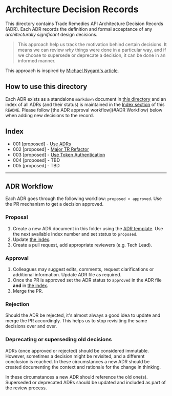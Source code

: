 # Architecture Decision Records

This directory contains Trade Remedies API Architecture Decision Records (ADR).
Each ADR records the definition and formal acceptance of any _architecturally
significant_ design decisions.

> This approach help us track the motivation behind certain decisions. It
> means we can review _why_ things were done in a particular way, and if
> we choose to supersede or deprecate a decision, it can be done in an
> informed manner.

This approach is inspired by
[Michael Nygard's article](http://thinkrelevance.com/blog/2011/11/15/documenting-architecture-decisions).

## How to use this directory

Each ADR exists as a standalone `markdown` document in
[this directory](https://github.com/uktrade/trade-remedies-api/adr) and an index
of all ADRs (and their status) is maintained in the [Index section](#Index)
of this `README`. Please follow [the ADR approval workflow](#ADR Workflow) below
when adding new decisions to the record.

## Index

* 001 [proposed] - [Use ADRs](adr-001-use-adrs.md)
* 002 [proposed] - [Major TR Refactor](adr-002-major-tr-refactor.md)
* 003 [proposed] - [Use Token Authentication](adr-003-use-token-auth.md)
* 004 [proposed] - TBD
* 005 [proposed] - TBD

---

## ADR Workflow

Each ADR goes through the following workflow: `proposed > approved`. Use the PR
mechanism to get a decision approved.

### Proposal

1. Create a new ADR document in this folder using the [ADR template](template.md).
   Use the next available index number and set status to `proposed`.
2. Update [the index](#Index).
3. Create a pull request, add appropriate reviewers (e.g. Tech Lead).

### Approval

1. Colleagues may suggest edits, comments, request clarifications or
   additional information. Update ADR file as required.
2. Once the PR is approved set the ADR status to `approved` in the ADR file
   **and** in [the index](#Index).
3. Merge the PR.

### Rejection

Should the ADR be rejected, it's almost always a good idea to update and merge
the PR accordingly. This helps us to stop revisiting the same decisions over
and over.

### Deprecating or superseding old decisions 

ADRs (once approved or rejected) should be considered immutable. However,
sometimes a decision might be revisited, and a different conclusion is
reached. In these circumstances a new ADR should be created documenting the
context and rationale for the change in thinking.

In these circumstances a new ADR should reference the old one(s). Superseded
or deprecated ADRs should be updated and included as part of the review process.
